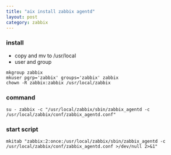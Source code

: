 ```yaml
---
title: "aix install zabbix agentd"
layout: post
category: zabbix
---
```


### install

+ copy and mv to /usr/local
+ user and group

```
mkgroup zabbix
mkuser pgrp='zabbix' groups='zabbix' zabbix
chown -R zabbix:zabbix /usr/local/zabbix
```

### command

```
su - zabbix -c "/usr/local/zabbix/sbin/zabbix_agentd -c /usr/local/zabbix/conf/zabbix_agentd.conf"
```

### start script

```
mkitab "zabbix:2:once:/usr/local/zabbix/sbin/zabbix_agentd -c /usr/local/zabbix/conf/zabbix_agentd.conf >/dev/null 2>&1"
```
